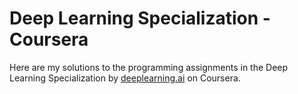 # Deep Learning Specialization - Coursera

Here are my solutions to the programming assignments in the Deep Learning Specialization by [deeplearning.ai](https://www.deeplearning.ai/) on Coursera.



